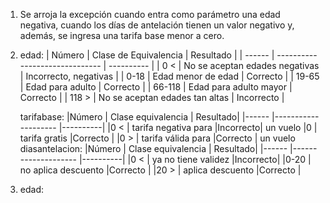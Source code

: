1. Se arroja la excepción cuando entra como parámetro una edad negativa, cuando los días de antelación tienen un valor negativo y, además, se ingresa una tarifa base menor a cero.
2. edad:
| Número | Clase de Equivalencia          | Resultado  |
| ------ | ------------------------------ | ---------- |
| 0 <    | No se aceptan edades negativas | Incorrecto, negativas |
| 0-18   | Edad menor de edad             | Correcto   |
| 19-65  | Edad para adulto               | Correcto   |
| 66-118 | Edad para adulto mayor         | Correcto   |
| 118 >  | No se aceptan edades tan altas | Incorrecto |
   
   tarifabase:
     |Número | Clase equivalencia   | Resultado|
     |------ |--------------------  |----------|
     |0 <    | tarifa negativa para |Incorrecto|
               un vuelo
     |0      | tarifa gratis        |Correcto  |
     |0 >    | tarifa válida para   |Correcto  |
               un vuelo
   diasantelacion:
     |Número | Clase equivalencia   | Resultado|
     |------ |--------------------  |----------|
     |0 <    | ya no tiene validez  |Incorrecto|
     |0-20   | no aplica descuento  |Correcto  |
     |20 >   | aplica descuento     |Correcto  |

4. edad:


